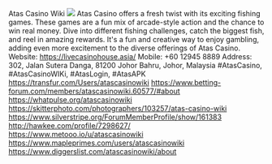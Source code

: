 Atas Casino Wiki
![](https://s3-ap-northeast-1.amazonaws.com/g0v-hackmd-images/uploads/upload_160a0777a8654705cc8ceb4c81448f17.jpg)
Atas Casino offers a fresh twist with its exciting fishing games. These games are a fun mix of arcade-style action and the chance to win real money. Dive into different fishing challenges, catch the biggest fish, and reel in amazing rewards. It's a fun and creative way to enjoy gambling, adding even more excitement to the diverse offerings of Atas Casino.
Website: https://livecasinohouse.asia/
Mobile: +60 12945 8889
Address: 302, Jalan Sutera Danga, 81200 Johor Bahru, Johor, Malaysia
#AtasCasino, #AtasCasinoWIKi, #AtasLogin, #AtasAPK
https://transfur.com/Users/atascasinowiki
https://www.betting-forum.com/members/atascasinowiki.60577/#about
https://whatpulse.org/atascasinowiki
https://skitterphoto.com/photographers/103257/atas-casino-wiki
https://www.silverstripe.org/ForumMemberProfile/show/161383
http://hawkee.com/profile/7298627/
https://www.metooo.io/u/atascasinowiki
https://www.mapleprimes.com/users/atascasinowiki
https://www.diggerslist.com/atascasinowiki/about
